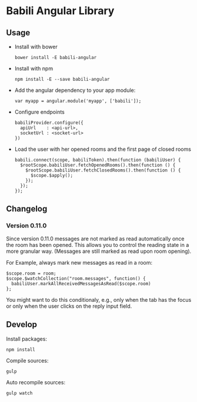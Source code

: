 # Babili Angular Library

## Usage

* Install with bower

    ```
    bower install -E babili-angular
    ```

* Install with npm

    ```
    npm install -E --save babili-angular
    ```

* Add the angular dependency to your app module:

  ```
  var myapp = angular.module('myapp', ['babili']);
  ```

* Configure endpoints

    ```
    babiliProvider.configure({
      apiUrl    : <api-url>,
      socketUrl : <socket-url>
    })
    ```

* Load the user with her opened rooms and the first page of closed rooms

    ```
    babili.connect(scope, babiliToken).then(function (babiliUser) {
      $rootScope.babiliUser.fetchOpenedRooms().then(function () {
        $rootScope.babiliUser.fetchClosedRooms().then(function () {
          $scope.$apply();
        });
      });    
    });
    ```

## Changelog

### Version 0.11.0

Since version 0.11.0 messages are not marked as read automatically once the room has been opened. This allows you to control the reading state in a more granular way. (Messages are still marked as read upon room opening).

For Example, always mark new messages as read in a room:

```
$scope.room = room;
$scope.$watchCollection("room.messages", function() {
  babiliUser.markAllReceivedMessagesAsRead($scope.room)
};
```

You might want to do this conditionaly, e.g., only when the tab has the focus or only when the user clicks on the reply input field.

## Develop

Install packages:

  ```
  npm install
  ```

Compile sources:

  ```
  gulp
  ```

Auto recompile sources:

  ```
  gulp watch
  ```
